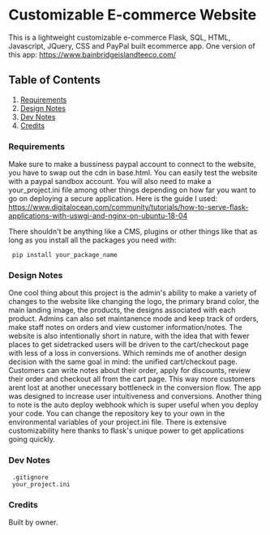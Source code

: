 # Customizable E-commerce Website

This is a lightweight customizable e-commerce Flask, SQL, HTML, Javascript, JQuery, CSS and PayPal built ecommerce app.
One version of this app:
https://www.bainbridgeislandteeco.com/

## Table of Contents
1. [Requirements](#requirements)
2. [Design Notes](#design-notes)
3. [Dev Notes](#dev-notes)
4. [Credits](#credits)

### Requirements <a name="requirements"></a>

Make sure to make a bussiness paypal account to connect to the website, you have to swap out the cdn in base.html. You can easily test the website with a paypal sandbox account. 
You will also need to make a your_project.ini file among other things depending on how far you want to go on deploying a secure application. Here is the guide I used:
https://www.digitalocean.com/community/tutorials/how-to-serve-flask-applications-with-uswgi-and-nginx-on-ubuntu-18-04

There shouldn't be anything like a CMS, plugins or other things like that as long as you install all the packages you need with:

     pip install your_package_name
### Design Notes <a name="design-notes"></a>

One cool thing about this project is the admin's ability to make a variety of changes to the website like changing the logo, the primary brand color, the main landing image, the products, the designs associated with each product. Admins can also set maintanence mode and keep track of orders, make staff notes on orders and view customer information/notes. The website is also intentionally short in nature, with the idea that with fewer places to get sidetracked users will be driven to the cart/checkout page with less of a loss in conversions. Which reminds me of another design decision with the same goal in mind: the unified cart/checkout page. Customers can write notes about their order, apply for discounts, review their order and checkout all from the cart page. This way more customers arent lost at another unecessary bottleneck in the conversion flow. The app was designed to increase user intuitiveness and conversions. Another thing to note is the auto deploy webhook which is super useful when you deploy your code. You can change the repository key to your own in the environmental variables of your project.ini file. There is extensive customizability here thanks to flask's unique power to get applications going quickly. 
### Dev Notes <a name="dev-notes"></a>

     .gitignore
     your_project.ini
     
### Credits <a name="credits"></a>
Built by owner.
